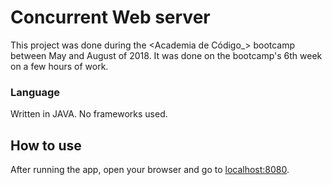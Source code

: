 # Concurrent Web server

This project was done during the <Academia de Código_> bootcamp between May and August of 2018.
It was done on the bootcamp's 6th week on a few hours of work.


### Language

Written in JAVA. No frameworks used.

## How to use

After running the app, open your browser and go to [localhost:8080](localhost:8080).
